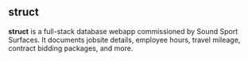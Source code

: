 ## struct
**struct** is a full-stack database webapp commissioned by Sound Sport Surfaces. It documents jobsite details, employee hours, travel mileage, contract bidding packages, and more.
